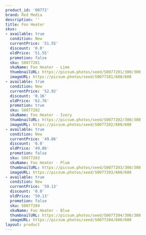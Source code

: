 ```yaml
---
product_id: '00772'
brand: Red Media
description: ''
title: Foo Heater
skus:
- available: true
  condition: New
  currentPrice: '51.55'
  discount: '0.0'
  oldPrice: '51.55'
  promotion: false
  sku: S0077201
  skuName: Foo Heater - Lime
  thumbnailURL: https://picsum.photos/seed/S0077201/300/300
  imageURL: https://picsum.photos/seed/S0077201/600/600
- available: true
  condition: New
  currentPrice: '52.92'
  discount: '0.16'
  oldPrice: '62.76'
  promotion: true
  sku: S0077202
  skuName: Foo Heater - Ivory
  thumbnailURL: https://picsum.photos/seed/S0077202/300/300
  imageURL: https://picsum.photos/seed/S0077202/600/600
- available: true
  condition: New
  currentPrice: '49.86'
  discount: '0.0'
  oldPrice: '49.86'
  promotion: false
  sku: S0077203
  skuName: Foo Heater - Plum
  thumbnailURL: https://picsum.photos/seed/S0077203/300/300
  imageURL: https://picsum.photos/seed/S0077203/600/600
- available: true
  condition: New
  currentPrice: '59.13'
  discount: '0.0'
  oldPrice: '59.13'
  promotion: false
  sku: S0077204
  skuName: Foo Heater - Blue
  thumbnailURL: https://picsum.photos/seed/S0077204/300/300
  imageURL: https://picsum.photos/seed/S0077204/600/600
layout: product
---
```

